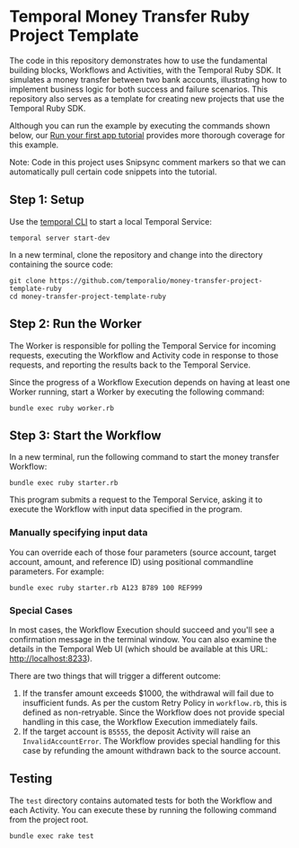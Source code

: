 # Temporal Money Transfer Ruby Project Template

The code in this repository demonstrates how to use the fundamental
building blocks, Workflows and Activities, with the Temporal Ruby SDK.
It simulates a money transfer between two bank accounts, illustrating
how to implement business logic for both success and failure scenarios.
This repository also serves as a template for creating new projects
that use the Temporal Ruby SDK.

Although you can run the example by executing the commands shown below, our
[Run your first app tutorial](https://docs.temporal.io/docs/ruby/run-your-first-app-tutorial)
provides more thorough coverage for this example.

Note: Code in this project uses Snipsync comment markers so that we can
automatically pull certain code snippets into the tutorial.


## Step 1: Setup

Use the [temporal CLI](https://docs.temporal.io/cli) to start a local
Temporal Service:


```command
temporal server start-dev
```

In a new terminal, clone the repository and change into the directory
containing the source code:

```command
git clone https://github.com/temporalio/money-transfer-project-template-ruby
cd money-transfer-project-template-ruby
```

## Step 2: Run the Worker

The Worker is responsible for polling the Temporal Service for incoming
requests, executing the Workflow and Activity code in response to those
requests, and reporting the results back to the Temporal Service.

Since the progress of a Workflow Execution depends on having at least
one Worker running, start a Worker by executing the following command:

```command
bundle exec ruby worker.rb
```


## Step 3: Start the Workflow

In a new terminal, run the following command to start the money transfer
Workflow:

```command
bundle exec ruby starter.rb
```

This program submits a request to the Temporal Service, asking it to
execute the Workflow with input data specified in the program.


### Manually specifying input data

You can override each of those four parameters (source account, target
account, amount, and reference ID) using positional commandline parameters.
For example:


```command
bundle exec ruby starter.rb A123 B789 100 REF999
```

### Special Cases

In most cases, the Workflow Execution should succeed and you'll see a
confirmation message in the terminal window. You can also examine the
details in the Temporal Web UI (which should be available at this URL: 
<http://localhost:8233>).

There are two things that will trigger a different outcome:

1. If the transfer amount exceeds $1000, the withdrawal will fail due
   to insufficient funds. As per the custom Retry Policy in `workflow.rb`,
   this is defined as non-retryable. Since the Workflow does not provide
   special handling in this case, the Workflow Execution immediately fails.
2. If the target account is `B5555`, the deposit Activity will raise an
   `InvalidAccountError`. The Workflow provides special handling for this
    case by refunding the amount withdrawn back to the source account.


## Testing

The `test` directory contains automated tests for both the Workflow and
each Activity. You can execute these by running the following command
from the project root.

```command
bundle exec rake test
```

